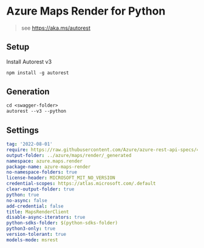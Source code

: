 # Azure Maps Render for Python

> see <https://aka.ms/autorest>

## Setup

Install Autorest v3

```ps
npm install -g autorest
```

## Generation

```ps
cd <swagger-folder>
autorest --v3 --python
```

## Settings

```yaml
tag: '2022-08-01'
require: https://raw.githubusercontent.com/Azure/azure-rest-api-specs/48bb51ee0753ed56a88b3e7f989a70bf19ba96bb/specification/maps/data-plane/Render/readme.md
output-folder: ../azure/maps/render/_generated
namespace: azure.maps.render
package-name: azure-maps-render
no-namespace-folders: true
license-header: MICROSOFT_MIT_NO_VERSION
credential-scopes: https://atlas.microsoft.com/.default
clear-output-folder: true
python: true
no-async: false
add-credential: false
title: MapsRenderClient
disable-async-iterators: true
python-sdks-folder: $(python-sdks-folder)
python3-only: true
version-tolerant: true
models-mode: msrest
```